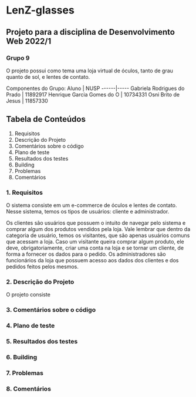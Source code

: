 # LenZ-glasses
## Projeto para a disciplina de Desenvolvimento Web 2022/1 
### Grupo 9
O projeto possui como tema uma loja virtual de óculos, tanto de grau quanto de sol, e lentes de contato.

Componentes do Grupo: 
Aluno | NUSP
------|-----
Gabriela Rodrigues do Prado | 11892917
Henrique Garcia Gomes do O | 10734331
Osni Brito de Jesus | 11857330

## Tabela de Conteúdos
1. Requisitos
2. Descrição do Projeto
3. Comentários sobre o código
4. Plano de teste
5. Resultados dos testes
6. Building
7. Problemas
8. Comentários
### 1. Requisitos
O sistema consiste em um e-commerce de óculos e lentes de contato. Nesse sistema, temos os tipos de usuários: cliente e administrador. 

Os clientes são usuários que possuem o intuito de navegar pelo sistema e comprar algum dos produtos vendidos pela loja. Vale lembrar que dentro da categoria de usuário, temos os visitantes, que são apenas usuários comuns que acessam a loja. Caso um visitante queira comprar algum produto, ele deve, obrigatoriamente, criar uma conta na loja e se tornar um cliente, de forma a fornecer os dados para o pedido.
Os administradores são funcionários da loja que possuem acesso aos dados dos clientes e dos pedidos feitos pelos mesmos. 
### 2. Descrição do Projeto
O projeto consiste
### 3. Comentários sobre o código
### 4. Plano de teste
### 5. Resultados dos testes
### 6. Building
### 7. Problemas
### 8. Comentários
